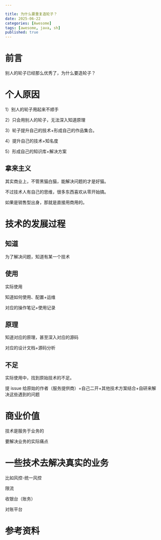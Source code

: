 ```yaml
---

title: 为什么要重复造轮子？
date: 2025-06-22
categories: [Awesome]
tags: [awesome, java, sh]
published: true
---
```


# 前言

别人的轮子已经那么优秀了，为什么要造轮子？

# 个人原因

1）别人的轮子用起来不顺手

2）只会用别人的轮子，无法深入知道原理

3）轮子提升自己的技术+形成自己的作品集合。

4）提升自己的技术+知名度

5）形成自己的知识库+解决方案

## 拿来主义

其实商业上，不管黑猫白猫，能解决问题的才是好猫。

不过技术人有自己的思维，很多东西喜欢从零开始搞。

如果是销售型出身，那就是直接用商用的。

# 技术的发展过程

## 知道

为了解决问题，知道有某一个技术

## 使用

实际使用

知道如何使用、配置+运维

对应的操作笔记+使用记录

## 原理

知道对应的原理，甚至深入对应的源码

对应的设计文档+源码分析

## 不足

实际使用中，找到原始技术的不足。

提 issue 给原始的作者（服务提供商）+自己二开+其他技术方案结合+自研来解决这些遇到的问题

# 商业价值

技术是服务于业务的

要解决业务的实际痛点

# 一些技术去解决真实的业务

比如风控-统一风控

限流

收银台（账务）

对账平台




# 参考资料



